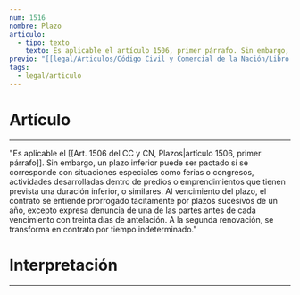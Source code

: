 ```yaml
---
num: 1516
nombre: Plazo
articulo:
  - tipo: texto
    texto: Es aplicable el artículo 1506, primer párrafo. Sin embargo, un plazo inferior puede ser pactado si se corresponde con situaciones especiales como ferias o congresos, actividades desarrolladas dentro de predios o emprendimientos que tienen prevista una duración inferior, o similares. Al vencimiento del plazo, el contrato se entiende prorrogado tácitamente por plazos sucesivos de un año, excepto expresa denuncia de una de las partes antes de cada vencimiento con treinta días de antelación. A la segunda renovación, se transforma en contrato por tiempo indeterminado.
previo: "[[legal/Articulos/Código Civil y Comercial de la Nación/Libro Tercero/Título 4/Capítulo 19/Capítulo 19, Franquicia.md|Capítulo 19, Franquicia]]"
tags:
  - legal/articulo
---
```

# Artículo
---
"Es aplicable el [[Art. 1506 del CC y CN, Plazos|artículo 1506, primer párrafo]]. Sin embargo, un plazo inferior puede ser pactado si se corresponde con situaciones especiales como ferias o congresos, actividades desarrolladas dentro de predios o emprendimientos que tienen prevista una duración inferior, o similares. Al vencimiento del plazo, el contrato se entiende prorrogado tácitamente por plazos sucesivos de un año, excepto expresa denuncia de una de las partes antes de cada vencimiento con treinta días de antelación. A la segunda renovación, se transforma en contrato por tiempo indeterminado."

# Interpretación
---


